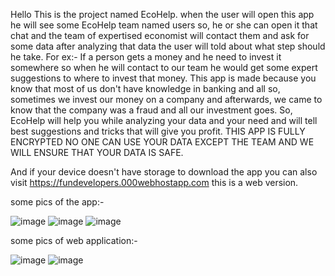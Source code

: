 Hello This is the project named EcoHelp. 
when the user will open this app he will see some EcoHelp team named users so, he or she can open it that chat and the team of expertised economist will contact them and ask for some data after analyzing that data the user will told about what step should he take. For ex:- If a person gets a money and he need to invest it somewhere so when he will contact to our team he would get some expert suggestions to where to invest that money.
This app is made because you know that most of us don't have knowledge in banking and all so, sometimes we invest our money on a company and afterwards, we came to know that the company was a fraud and all our investment goes.
So, EcoHelp will help you while analyzing your data and your need and will tell best suggestions and tricks that will give you profit.
THIS APP IS FULLY ENCRYPTED NO ONE CAN USE YOUR DATA EXCEPT THE TEAM AND WE WILL ENSURE THAT YOUR DATA IS SAFE.



And if your device doesn't have storage to download the app you can also visit https://fundevelopers.000webhostapp.com this is a web version. 

some pics of the app:- 

![image](https://user-images.githubusercontent.com/88923965/136646932-2d906b98-ed04-4149-87e3-c363ac820b11.png)
![image](https://user-images.githubusercontent.com/88923965/136646944-c3c8ab2a-72be-46f4-9e00-cd27a5c1763a.png)
![image](https://user-images.githubusercontent.com/88923965/136646946-fd23de90-2e07-404c-b700-f4b6f77ee01d.png)

some pics of web application:-

![image](https://user-images.githubusercontent.com/88923965/136646993-f2c76e6a-2d71-4f1b-b92c-66f8222cd96a.png)
![image](https://user-images.githubusercontent.com/88923965/136647017-053ac79f-78c9-4a64-af27-95af8033ac98.png)
